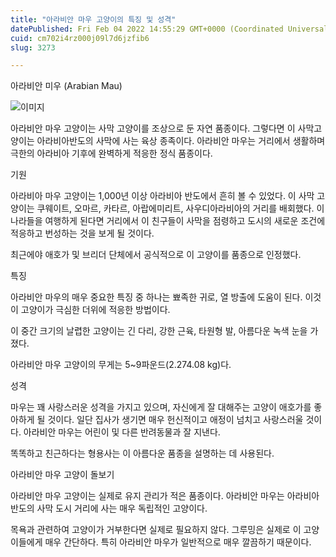 ```yaml
---
title: "아라비안 마우 고양이의 특징 및 성격"
datePublished: Fri Feb 04 2022 14:55:29 GMT+0000 (Coordinated Universal Time)
cuid: cm702i4rz000j09l7d6jzfib6
slug: 3273

---
```



아라비안 미우 (Arabian Mau)

![이미지](https://cdn.hashnode.com/res/hashnode/image/upload/v1739253290170/d3fb1ae7-9f7d-4336-b3f3-28c10b8adb41.png)

아라비안 마우 고양이는 사막 고양이를 조상으로 둔 자연 품종이다. 그렇다면 이 사막고양이는 아라비아반도의 사막에 사는 육상 종족이다. 아라비안 마우는 거리에서 생활하며 극한의 아라비아 기후에 완벽하게 적응한 정식 품종이다.

기원

아라비아 마우 고양이는 1,000년 이상 아라비아 반도에서 흔히 볼 수 있었다. 이 사막 고양이는 쿠웨이트, 오마르, 카타르, 아랍에미리트, 사우디아라비아의 거리를 배회했다. 이 나라들을 여행하게 된다면 거리에서 이 친구들이 사막을 점령하고 도시의 새로운 조건에 적응하고 번성하는 것을 보게 될 것이다.

최근에야 애호가 및 브리더 단체에서 공식적으로 이 고양이를 품종으로 인정했다.

특징

아라비안 마우의 매우 중요한 특징 중 하나는 뾰족한 귀로, 열 방출에 도움이 된다. 이것이 고양이가 극심한 더위에 적응한 방법이다.

이 중간 크기의 날렵한 고양이는 긴 다리, 강한 근육, 타원형 발, 아름다운 녹색 눈을 가졌다.

아라비안 마우 고양이의 무게는 5~9파운드(2.274.08 kg)다.

성격

마우는 꽤 사랑스러운 성격을 가지고 있으며, 자신에게 잘 대해주는 고양이 애호가를 좋아하게 될 것이다. 일단 집사가 생기면 매우 헌신적이고 애정이 넘치고 사랑스러울 것이다. 아라비안 마우는 어린이 및 다른 반려동물과 잘 지낸다.

똑똑하고 친근하다는 형용사는 이 아름다운 품종을 설명하는 데 사용된다.

아라비안 마우 고양이 돌보기

아라비안 마우 고양이는 실제로 유지 관리가 적은 품종이다. 아라비안 마우는 아라비아 반도의 사막 도시 거리에 사는 매우 독립적인 고양이다.

목욕과 관련하여 고양이가 거부한다면 실제로 필요하지 않다. 그루밍은 실제로 이 고양이들에게 매우 간단하다. 특히 아라비안 마우가 일반적으로 매우 깔끔하기 때문이다.